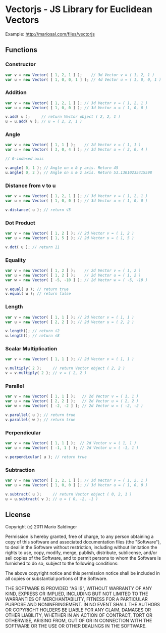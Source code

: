 # Vectorjs - JS Library for Euclidean Vectors #

Example: <http://mariosal.com/files/vectorjs>

## Functions ##

### Constructor ###

```javascript
var v = new Vector( [ 1, 2, 1 ] );    // 3d Vector v = ( 1, 2, 1 )
var u = new Vector( [ 1, 0, 0, 1 ] ); // 4d Vector u = ( 1, 0, 0, 1 )
```

### Addition ###

```javascript
var v = new Vector( [ 1, 2, 1 ] ); // 3d Vector v = ( 1, 2, 1 )
var u = new Vector( [ 1, 0, 0 ] ); // 3d Vector u = ( 1, 0, 0 )

v.add( u );     // return Vector object ( 2, 2, 1 )
u = u.add( v ); // u = ( 2, 2, 1 )
```

### Angle ###

```javascript
var v = new Vector( [ 1, 1 ] );    // 2d Vector v = ( 1, 1 )
var u = new Vector( [ 3, 0, 4 ] ); // 3d Vector u = ( 3, 0, 4 )

// 0-indexed axis

v.angle( 0, 1 ); // Angle on x & y axis. Return 45
u.angle( 0, 2 ); // Angle on x & z axis. Return 53.13010235415598
```

### Distance from v to u ###

```javascript
var v = new Vector( [ 1, 2, 1 ] ); // 3d Vector v = ( 1, 2, 1 )
var u = new Vector( [ 1, 0, 0 ] ); // 3d Vector u = ( 1, 0, 0 )

v.distance( u ); // return √5
```

### Dot Product ###

```javascript
var v = new Vector( [ 1, 2 ] ); // 2d Vector v = ( 1, 2 )
var u = new Vector( [ 1, 5 ] ); // 2d Vector u = ( 1, 5 )

v.dot( u ); // return 11
```

### Equality ###

```javascript
var v = new Vector( [ 1, 2 ] );    // 2d Vector v = ( 1, 2 )
var u = new Vector( [ 1, 2 ] );    // 2d Vector u = ( 1, 2 )
var w = new Vector( [ -5, -10 ] ); // 2d Vector w = ( -5, -10 )

v.equal( u ); // return true
v.equal( w ); // return false
```

### Length ###

```javascript
var v = new Vector( [ 1, 1 ] ); // 2d Vector v = ( 1, 1 )
var u = new Vector( [ 2, 2 ] ); // 2d Vector u = ( 2, 2 )

v.length(); // return √2
u.length(); // return √8
```

### Scalar Multiplication ###

```javascript
var v = new Vector( [ 1, 1 ] ); // 2d Vector v = ( 1, 1 )

v.multiply( 2 );     // return Vector object ( 2, 2 )
v = v.multiply( 2 ); // v = ( 2, 2 )
```

### Parallel ###

```javascript
var v = new Vector( [ 1, 1 ] );   // 2d Vector v = ( 1, 1 )
var u = new Vector( [ 2, 2 ] );   // 2d Vector u = ( 2, 2 )
var w = new Vector( [ -2, -2 ] ); // 2d Vector w = ( -2, -2 )

v.parallel( u ); // return true
v.parallel( w ); // return true
```

### Perpendicular ###

```javascript
var v = new Vector( [ 1, 1 ] );  // 2d Vector v = ( 1, 1 )
var u = new Vector( [ -1, 1 ] ); // 2d Vector u = ( -1, 1 )

v.perpendicular( u ); // return true
```

### Subtraction ###

```javascript
var v = new Vector( [ 1, 2, 1 ] ); // 3d Vector v = ( 1, 2, 1 )
var u = new Vector( [ 1, 0, 0 ] ); // 3d Vector u = ( 1, 0, 0 )

v.subtract( u );     // return Vector object ( 0, 2, 1 )
u = u.subtract( v ); // u = ( 0, -2, -1 )
```

## License ##

Copyright (c) 2011 Mario Saldinger

Permission is hereby granted, free of charge, to any person obtaining a copy of this software and associated documentation files (the "Software"), to deal in the Software without restriction, including without limitation the rights to use, copy, modify, merge, publish, distribute, sublicense, and/or sell copies of the Software, and to permit persons to whom the Software is furnished to do so, subject to the following conditions:

The above copyright notice and this permission notice shall be included in all copies or substantial portions of the Software.

THE SOFTWARE IS PROVIDED "AS IS", WITHOUT WARRANTY OF ANY KIND, EXPRESS OR IMPLIED, INCLUDING BUT NOT LIMITED TO THE WARRANTIES OF MERCHANTABILITY, FITNESS FOR A PARTICULAR PURPOSE AND NONINFRINGEMENT. IN NO EVENT SHALL THE AUTHORS OR COPYRIGHT HOLDERS BE LIABLE FOR ANY CLAIM, DAMAGES OR OTHER LIABILITY, WHETHER IN AN ACTION OF CONTRACT, TORT OR OTHERWISE, ARISING FROM, OUT OF OR IN CONNECTION WITH THE SOFTWARE OR THE USE OR OTHER DEALINGS IN THE SOFTWARE.
